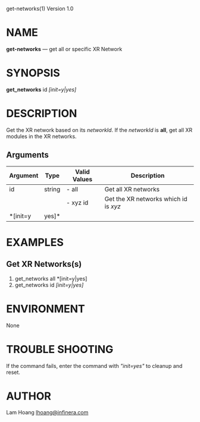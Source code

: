 get-networks(1) Version 1.0 

NAME
====

**get-networks** — get all or specific XR Network

SYNOPSIS
========

**get_networks** id *[init=y|yes]*


DESCRIPTION
===========

Get the XR network based on its *networkId*. If the *networkId* is **all**, get all XR modules in the XR networks.


Arguments
-------

| Argument         |  Type     | Valid Values      | Description                   |
|------------------|-----------|-------------------|-------------------------------|
| id         |  string   | - all             | Get all XR networks               |
|                  |           | - xyz id          | Get the XR networks which id is *xyz*               |
| *[init=y|yes]*    |           |                   | Only need at the first execution the IPM service commands      |

EXAMPLES
===========

Get XR Networks(s)
------

1. get_networks all *[init=y|yes]
2. get_networks id *[init=y|yes]*

ENVIRONMENT
===========

None

TROUBLE SHOOTING
====

If the command fails, enter the command with *"init=yes"* to cleanup and reset.

AUTHOR
======

Lam Hoang <lhoang@infinera.com>